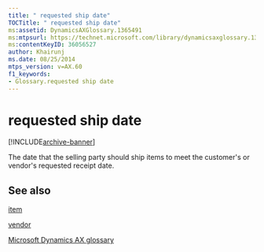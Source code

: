 ```yaml
---
title: " requested ship date"
TOCTitle: " requested ship date"
ms:assetid: DynamicsAXGlossary.1365491
ms:mtpsurl: https://technet.microsoft.com/library/dynamicsaxglossary.1365491(v=AX.60)
ms:contentKeyID: 36056527
author: Khairunj
ms.date: 08/25/2014
mtps_version: v=AX.60
f1_keywords:
- Glossary.requested ship date
---
```


# requested ship date


[!INCLUDE[archive-banner](includes/archive-banner.md)]

The date that the selling party should ship items to meet the customer's or vendor's requested receipt date.

## See also

[item](item.md)

[vendor](vendor.md)

[Microsoft Dynamics AX glossary](glossary/microsoft-dynamics-ax-glossary.md)

  


